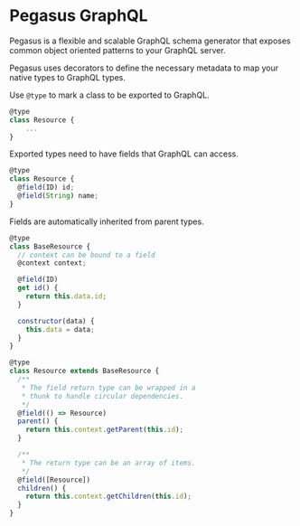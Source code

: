 # Pegasus GraphQL

Pegasus is a flexible and scalable GraphQL schema generator that exposes common object oriented patterns to your GraphQL server.

Pegasus uses decorators to define the necessary metadata to map your native types to GraphQL types.

Use `@type` to mark a class to be exported to GraphQL.

```javascript
@type
class Resource {
    ...
}
```

Exported types need to have fields that GraphQL can access.

```javascript
@type
class Resource {
  @field(ID) id;
  @field(String) name;
}
```

Fields are automatically inherited from parent types.

```javascript
@type
class BaseResource {
  // context can be bound to a field
  @context context;

  @field(ID)
  get id() {
    return this.data.id;
  }

  constructor(data) {
    this.data = data;
  }
}

@type
class Resource extends BaseResource {
  /**
   * The field return type can be wrapped in a
   * thunk to handle circular dependencies.
   */
  @field(() => Resource)
  parent() {
    return this.context.getParent(this.id);
  }

  /**
   * The return type can be an array of items.
   */
  @field([Resource])
  children() {
    return this.context.getChildren(this.id);
  }
}
```
